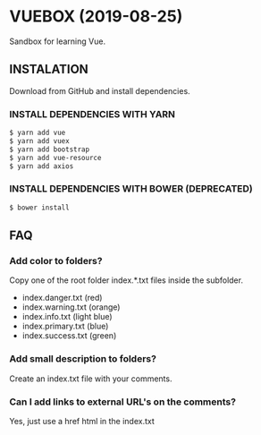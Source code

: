 # VUEBOX (2019-08-25)

Sandbox for learning Vue.

## INSTALATION

Download from GitHub and install dependencies.

### INSTALL DEPENDENCIES WITH YARN

```bash
$ yarn add vue
$ yarn add vuex
$ yarn add bootstrap
$ yarn add vue-resource
$ yarn add axios
```

### INSTALL DEPENDENCIES WITH BOWER (DEPRECATED)

```bash
$ bower install
```

## FAQ

### Add color to folders?

Copy one of the root folder index.*.txt files inside the subfolder.

 - index.danger.txt (red)
 - index.warning.txt (orange)
 - index.info.txt (light blue)
 - index.primary.txt (blue)
 - index.success.txt  (green)

### Add small description to folders?

Create an index.txt file with your comments.

### Can I add links to external URL's on the comments?

Yes, just use a href html in the index.txt
